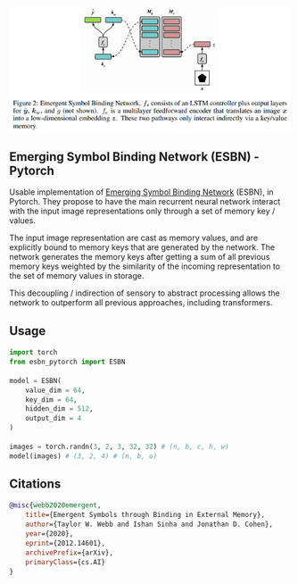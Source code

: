 <img src="./esbn.png" width="600px"></img>

## Emerging Symbol Binding Network (ESBN) - Pytorch

Usable implementation of <a href="https://arxiv.org/abs/2012.14601">Emerging Symbol Binding Network</a> (ESBN), in Pytorch. They propose to have the main recurrent neural network interact with the input image representations only through a set of memory key / values.

The input image representation are cast as memory values, and are explicitly bound to memory keys that are generated by the network. The network generates the memory keys after getting a sum of all previous memory keys weighted by the similarity of the incoming representation to the set of memory values in storage.

This decoupling / indirection of sensory to abstract processing allows the network to outperform all previous approaches, including transformers.

## Usage

```python
import torch
from esbn_pytorch import ESBN

model = ESBN(
    value_dim = 64,
    key_dim = 64,
    hidden_dim = 512,
    output_dim = 4
)

images = torch.randn(3, 2, 3, 32, 32) # (n, b, c, h, w)
model(images) # (3, 2, 4) # (n, b, o)
```

## Citations

```bibtex
@misc{webb2020emergent,
    title={Emergent Symbols through Binding in External Memory}, 
    author={Taylor W. Webb and Ishan Sinha and Jonathan D. Cohen},
    year={2020},
    eprint={2012.14601},
    archivePrefix={arXiv},
    primaryClass={cs.AI}
}
```
